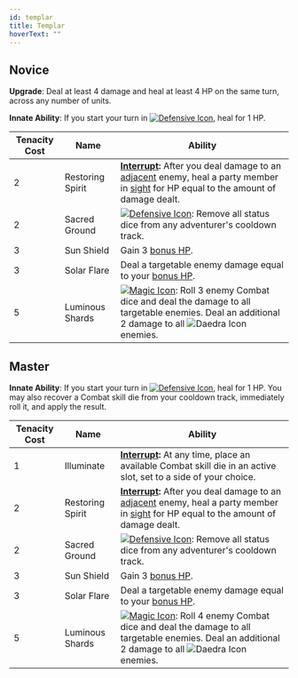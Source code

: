```yaml
---
id: templar
title: Templar
hoverText: ""
---
```


## Novice

**Upgrade**: Deal at least 4 damage and heal at least 4 HP on the same turn, across any number of units. 

**Innate Ability**: If you start your turn in [<img src="/icons/defensive.svg" alt="Defensive Icon" class="icon-svg" />](/docs/all/battle-forms/defensive), heal for 1 HP.

| Tenacity Cost | Name | Ability |
|-----------|-------|-------|
| 2 | Restoring Spirit | **[Interrupt](/docs/all/other/interrupt):**  After you deal damage to an [adjacent](/docs/all/other/adjacent) enemy, heal a party member in [sight](/docs/all/other/sight) for HP equal to the amount of damage dealt. |
| 2 | Sacred Ground | [<img src="/icons/defensive.svg" alt="Defensive Icon" class="icon-svg" />](/docs/all/battle-forms/defensive): Remove all status dice from any adventurer's cooldown track. |
| 3 | Sun Shield | Gain 3 [bonus HP](/docs/all/other/bonus-hp). |
| 3 | Solar Flare | Deal a targetable enemy damage equal to your [bonus HP](/docs/all/other/bonus-hp). |
| 5 | Luminous Shards | [<img src="/icons/magic.svg" alt="Magic Icon" class="icon-svg" />](/docs/all/battle-forms/magic): Roll 3 enemy Combat dice and deal the damage to all targetable enemies. Deal an additional 2 damage to all <img src="/icons/daedra.svg" alt="Daedra Icon" class="icon-svg" /> enemies. |

## Master

**Innate Ability**: If you start your turn in [<img src="/icons/defensive.svg" alt="Defensive Icon" class="icon-svg" />](/docs/all/battle-forms/defensive), heal for 1 HP. You may also recover a Combat skill die from your cooldown track, immediately roll it, and apply the result. 

| Tenacity Cost | Name | Ability |
|-----------|-------|-------|
| 1 | Illuminate | **[Interrupt](/docs/all/other/interrupt):**  At any time, place an available Combat skill die in an active slot, set to a side of your choice. |
| 2 | Restoring Spirit | **[Interrupt](/docs/all/other/interrupt):**  After you deal damage to an [adjacent](/docs/all/other/adjacent) enemy, heal a party member in [sight](/docs/all/other/sight) for HP equal to the amount of damage dealt. |
| 2 | Sacred Ground | [<img src="/icons/defensive.svg" alt="Defensive Icon" class="icon-svg" />](/docs/all/battle-forms/defensive): Remove all status dice from any adventurer's cooldown track. |
| 3 | Sun Shield | Gain 3 [bonus HP](/docs/all/other/bonus-hp). |
| 3 | Solar Flare | Deal a targetable enemy damage equal to your [bonus HP](/docs/all/other/bonus-hp). |
| 5 | Luminous Shards | [<img src="/icons/magic.svg" alt="Magic Icon" class="icon-svg" />](/docs/all/battle-forms/magic): Roll 4 enemy Combat dice and deal the damage to all targetable enemies. Deal an additional 2 damage to all <img src="/icons/daedra.svg" alt="Daedra Icon" class="icon-svg" /> enemies. |